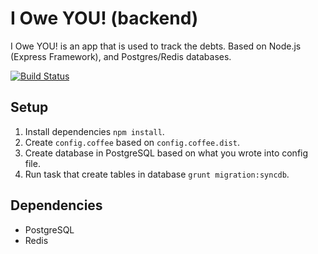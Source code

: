 I Owe YOU! (backend)
===============

I Owe YOU! is an app that is used to track the debts. Based on Node.js (Express Framework), and Postgres/Redis databases.

[![Build Status](https://travis-ci.org/piotrkowalczuk/ioweyou-backend.png?branch=develop)](https://travis-ci.org/piotrkowalczuk/ioweyou-backend)

Setup
------------
1. Install dependencies `npm install`.
2. Create `config.coffee` based on `config.coffee.dist`.
3. Create database in PostgreSQL based on what you wrote into config file.
3. Run task that create tables in database `grunt migration:syncdb`.

Dependencies
------------
- PostgreSQL
- Redis
